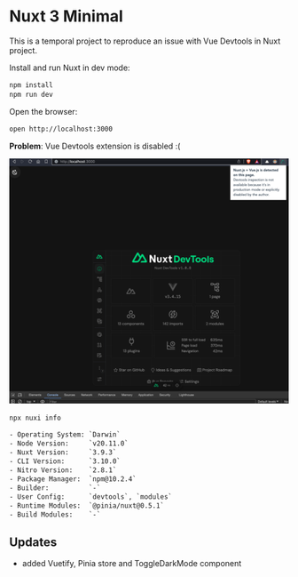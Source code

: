 # Nuxt 3 Minimal

This is a temporal project to reproduce an issue with Vue Devtools in Nuxt project.

Install and run Nuxt in dev mode:

```bash
npm install
npm run dev
```

Open the browser:

```bash
open http://localhost:3000
```

**Problem**: Vue Devtools extension is disabled :(

![screenshot](./public/screenshot2.png)

```bash
npx nuxi info
```

```
- Operating System: `Darwin`
- Node Version:     `v20.11.0`
- Nuxt Version:     `3.9.3`
- CLI Version:      `3.10.0`
- Nitro Version:    `2.8.1`
- Package Manager:  `npm@10.2.4`
- Builder:          `-`
- User Config:      `devtools`, `modules`
- Runtime Modules:  `@pinia/nuxt@0.5.1`
- Build Modules:    `-`
```

## Updates

* added Vuetify, Pinia store and ToggleDarkMode component
